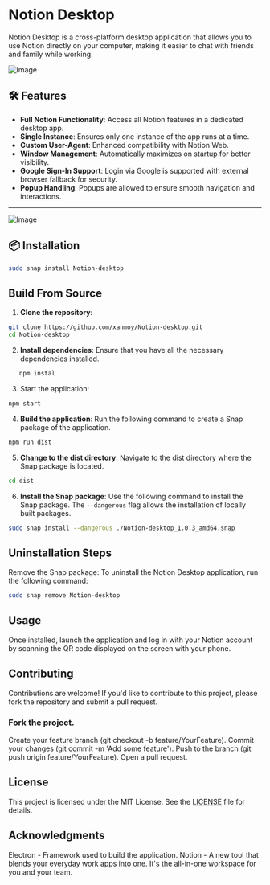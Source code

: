 # Notion Desktop

Notion Desktop is a cross-platform desktop application that allows you to use Notion directly on your computer, making it easier to chat with friends and family while working.

![Image](https://github.com/xanmoy/notion-desktop/blob/main/screenshots/banner.png)

## 🛠 **Features**  
- **Full Notion Functionality**: Access all Notion features in a dedicated desktop app.  
- **Single Instance**: Ensures only one instance of the app runs at a time.  
- **Custom User-Agent**: Enhanced compatibility with Notion Web.  
- **Window Management**: Automatically maximizes on startup for better visibility.  
- **Google Sign-In Support**: Login via Google is supported with external browser fallback for security.  
- **Popup Handling**: Popups are allowed to ensure smooth navigation and interactions.  

---

![Image](https://github.com/xanmoy/notion-desktop/blob/main/screenshots/image1.png)

## 📦 **Installation**

```bash
sudo snap install Notion-desktop
```

## Build From Source

1. **Clone the repository**:

```bash
git clone https://github.com/xanmoy/Notion-desktop.git
cd Notion-desktop
```

2. **Install dependencies**: Ensure that you have all the necessary dependencies installed.

```bash
   npm instal
```

3. Start the application:

```bash
npm start
```

4. **Build the application**: Run the following command to create a Snap package of the application.

```bash
npm run dist
```

5. **Change to the dist directory**: Navigate to the dist directory where the Snap package is located.

```bash
cd dist
```

6. **Install the Snap package**: Use the following command to install the Snap package. The `--dangerous` flag allows the installation of locally built packages.

```bash
sudo snap install --dangerous ./Notion-desktop_1.0.3_amd64.snap 
```

## Uninstallation Steps

Remove the Snap package: To uninstall the Notion Desktop application, run the following command:

```bash
sudo snap remove Notion-desktop
```

## Usage

Once installed, launch the application and log in with your Notion account by scanning the QR code displayed on the screen with your phone.

## Contributing

Contributions are welcome! If you'd like to contribute to this project, please fork the repository and submit a pull request.

### Fork the project.

Create your feature branch (git checkout -b feature/YourFeature).
Commit your changes (git commit -m 'Add some feature').
Push to the branch (git push origin feature/YourFeature).
Open a pull request.

## License

This project is licensed under the MIT License. See the [LICENSE](./LICENSE) file for details.

## Acknowledgments

Electron - Framework used to build the application.
Notion - A new tool that blends your everyday work apps into one. It's the all-in-one workspace for you and your team.
